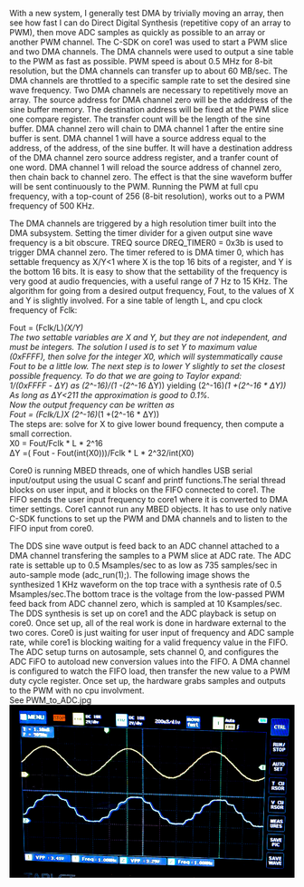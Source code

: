 With a new system, I generally test DMA by trivially moving an array, then see how fast I can do Direct Digital Synthesis (repetitive copy of an array to PWM), then move ADC samples as quickly as possible to an array or another PWM channel. The C-SDK on core1 was used to start a PWM slice and two DMA channels. The DMA channels were used to output a sine table to the PWM as fast as possible. PWM speed is about 0.5 MHz for 8-bit resolution, but the DMA channels can transfer up to about 60 MB/sec. The DMA channels are throttled to a specific sample rate to set the desired sine wave frequency. Two DMA channels are necessary to repetitively move an array. The source address for DMA channel zero will be the adddress of the sine buffer memory. The destination address will be fixed at the PWM slice one compare register. The transfer count will be the length of the sine buffer. DMA channel zero will chain to DMA channel 1 after the entire sine buffer is sent. DMA channel 1 will have a source address equal to the address, of the address, of the sine buffer. It will have a destination address of the DMA channel zero source address register, and a tranfer count of one word. DMA channel 1 will reload the source address of channel zero, then chain back to channel zero. The effect is that the sine waveform buffer will be sent continuously to the PWM. Running the PWM at full cpu frequency, with a top-count of 256 (8-bit resolution), works out to a PWM frequency of 500 KHz. 

The DMA channels are triggered by a high resolution timer built into the DMA subsystem. Setting the timer divider for a given output sine wave frequency is a bit obscure.
TREQ source DREQ_TIMER0 = 0x3b is used to trigger DMA channel zero. The timer refered to is DMA timer 0, which has settable frequency as X/Y<1 where X is the top 16 bits of a register, and Y is the bottom 16 bits. It is easy to show that the settability of the frequency is very good at audio frequencies, with a useful range of 7 Hz to 15 KHz.  The algorithm for going from a desired output frequency, Fout, to the values of X and Y is slightly involved. For a sine table of length L, and cpu clock frequency of Fclk:  

Fout = (Fclk/L)*(X/Y)  
The two settable variables are X and Y, but they are not independent, and must be integers. The solution I used is to set Y to maximum value (0xFFFF), then solve for the integer X0, which will systemmatically cause Fout to be a little low. The next step is to lower Y slightly to set the closest possible frequency. To do that we are going to Taylor expand:  
1/(0xFFFF - ΔY) as (2^-16)/(1 -(2^-16* ΔY)) yielding (2^-16)*(1 +(2^-16 * ΔY))  
As long as ΔY<211 the approximation is good to 0.1%.  
Now the output frequency can be written as  
Fout = (Fclk/L)*X* (2^-16)*(1 +(2^-16 * ΔY))  
The steps are: solve for X to give lower bound frequency, then compute a small correction.  
X0 = Fout/Fclk * L * 2^16  
ΔY =( Fout - Fout(int(X0)))/Fclk * L * 2^32/int(X0)  

Core0 is running MBED threads, one of which handles USB serial input/output using the usual C scanf and printf functions.The serial thread blocks on user input, and it blocks on the FIFO connected to core1. The FIFO sends the user input frequency to core1 where it is converted to DMA timer settings. Core1 cannot run any MBED objects. It has to use only native C-SDK functions to set up the PWM and DMA channels and to listen to the FIFO input from core0. 

The DDS sine wave output is feed back to an ADC channel attached to a DMA channel transfering the samples to a PWM slice at ADC rate. The ADC rate is settable up to 0.5 Msamples/sec to as low as 735 samples/sec in auto-sample mode (adc_run(1);). The following image shows the synthesized 1 KHz waveform on the top trace with a synthesis rate of 0.5 Msamples/sec.The bottom trace is the voltage from the low-passed PWM feed back from ADC channel zero, which is sampled at 10 Ksamples/sec. The DDS synthesis is set up on core1 and the ADC playback is setup on core0. Once set up, all of the real work is done in hardware external to the two cores. Core0 is just waiting for user input of frequency and ADC sample rate, while core1 is blocking waiting for a valid frequency value in the FIFO.
The ADC setup turns on autosample, sets channel 0, and configures the ADC FiFO to autoload new conversion values into the FIFO. A DMA channel is configured to watch the FIFO load, then transfer the new value to a PWM duty cycle register. Once set up, the hardware grabs samples and outputs to the PWM with no cpu involvment.  
 See PWM_to_ADC.jpg
 ![waveform](PWM_to_ADC.jpg)
 
